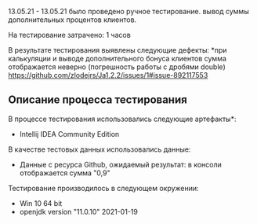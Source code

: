 13.05.21 - 13.05.21 было проведено ручное тестирование. вывод суммы дополнительных процентов клиентов.

На тестирование затрачено: 1 часов

В результате тестирования выявлены следующие дефекты:
*при калькуляции и выводе дополнительного бонуса клиентов сумма отображается неверно (погрешность работы с дробями double) https://github.com/zlodejrs/Ja1.2.2/issues/1#issue-892117553


## Описание процесса тестирования

В процессе тестирования использовались следующие артефакты*:
* Intellij IDEA Community Edition




В качестве тестовых данных использовались данные:
* Данные с ресурса Github, ожидаемый результат: в консоли отображается сумма "0,9"


Тестирование производилось в следующем окружении:
* Win 10 64 bit
* openjdk version "11.0.10" 2021-01-19